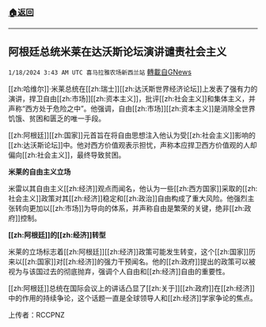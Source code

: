 ###  [:house:返回](README.md)
---


## 阿根廷总统米莱在达沃斯论坛演讲谴责社会主义
`1/18/2024 3:43 AM UTC 喜马拉雅农场新西兰站` [轉載自GNews](https://gnews.org/articles/2230455)

[[zh:哈维尔]]·米莱总统在[[zh:瑞士]][[zh:达沃斯世界经济论坛]]上发表了强有力的演讲，捍卫自由[[zh:市场]][[zh:资本主义]]，批评[[zh:社会主义]]和集体主义，并声称“西方处于危险之中”。他强调，自由[[zh:市场]][[zh:资本主义]]是消除全世界饥饿、贫困和匮乏的唯一手段。

[[zh:阿根廷]][[zh:国家]]元首旨在将自由思想注入他认为受[[zh:社会主义]]影响的[[zh:达沃斯论坛]]中。他对西方价值观表示担忧，声称本应捍卫西方价值观的人却偏向[[zh:社会主义]]，最终导致贫困。

**米莱的自由主义立场**

米雷以其自由主义[[zh:经济]]观点而闻名，他认为一些[[zh:西方国家]]采取的[[zh:社会主义]]政策对其[[zh:经济]]稳定和[[zh:政治]]自由构成了重大风险。他强烈主张转向更加以[[zh:市场]]为导向的体系，并声称自由是繁荣的关键，绝非[[zh:政府]]控制。

**[[zh:阿根廷]]的[[zh:经济]]转型**

米莱的立场标志着[[zh:阿根廷]][[zh:经济]]政策可能发生转变，这个[[zh:国家]]历来以[[zh:国家]]对[[zh:经济]]的强力干预闻名。他的[[zh:政府]]提出的政策可以被视为与该国过去的彻底抛弃，强调个人自由和[[zh:经济]]自由的重要性。

[[zh:阿根廷]]总统在国际会议上的讲话凸显了[[zh:关于]][[zh:政府]]在[[zh:经济]]中的作用的持续争论，这个话题一直是全球领导人和[[zh:经济]]学家争论的焦点。

上传者：RCCPNZ
